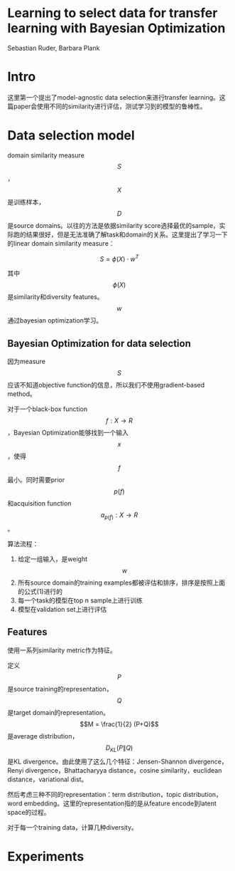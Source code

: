 # Learning to select data for transfer learning with Bayesian Optimization

Sebastian Ruder, Barbara Plank

# Intro

这里第一个提出了model-agnostic data selection来进行transfer learning。这篇paper会使用不同的similarity进行评估，测试学习到的模型的鲁棒性。

# Data selection model

domain similarity measure $$S$$，$$X$$是训练样本，$$D$$是source domains。以往的方法是依据similarity score选择最优的sample，实际跑的结果很好，但是无法准确了解task和domain的关系。这里提出了学习一下的linear domain similarity measure：

$$S = \phi(X) \cdot w^T$$

其中$$\phi(X)$$是similarity和diversity features。$$w$$通过bayesian optimization学习。

## Bayesian Optimization for data selection

因为measure $$S$$应该不知道objective function的信息，所以我们不使用gradient-based method。

对于一个black-box function $$f:X \to R$$，Bayesian Optimization能够找到一个输入$$x$$，使得$$f$$最小。同时需要prior $$p(f)$$和acquisition function $$a_{p(f)}: X \to R$$。

算法流程：
1. 给定一组输入，是weight $$w$$
2. 所有source domain的training examples都被评估和排序，排序是按照上面的公式(1)进行的
3. 每一个task的模型在top n sample上进行训练
4. 模型在validation set上进行评估

## Features

使用一系列similarity metric作为特征。

定义$$P$$是source training的representation，$$Q$$是target domain的representation。$$M = \frac{1}{2} (P+Q)$$是average distribution，$$D_{KL}(P\|Q)$$是KL divergence。由此使用了这么几个特征：Jensen-Shannon divergence，Renyi divergence，Bhattacharyya distance，cosine similarity，euclidean distance，variational dist。

然后考虑三种不同的representation：term distribution，topic distribution，word embedding。这里的representation指的是从feature encode到latent space的过程。

对于每一个training data，计算几种diversity。

# Experiments

